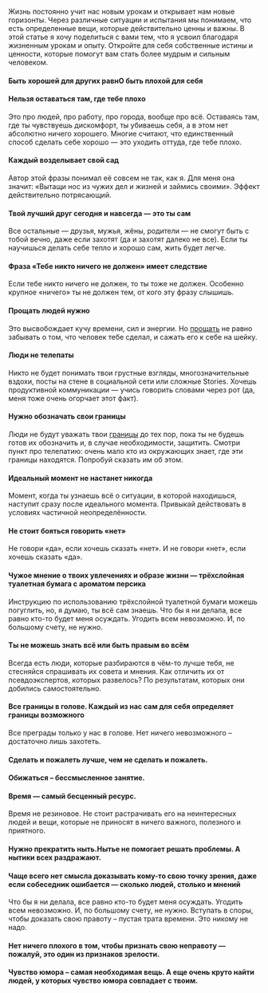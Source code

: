
Жизнь постоянно учит нас новым урокам и открывает нам новые горизонты. Через различные ситуации и испытания мы понимаем, что есть определенные вещи, которые действительно ценны и важны. В этой статье я хочу поделиться с вами тем, что я усвоил благодаря жизненным урокам и опыту. Откройте для себя собственные истины и ценности, которые помогут вам стать более мудрым и сильным человеком.

#### Быть хорошей для других равнО быть плохой для себя


#### Нельзя оставаться там, где тебе плохо

Это про людей, про работу, про города, вообще про всё. Оставаясь там, где ты чувствуешь дискомфорт, ты убиваешь себя, а в этом нет абсолютно ничего хорошего. Многие считают, что единственный способ сделать себе хорошо — это уходить оттуда, где тебе плохо.

#### Каждый возделывает свой сад

Автор этой фразы понимал её совсем не так, как я. Для меня она значит: «Вытащи нос из чужих дел и жизней и займись своими». Эффект действительно потрясающий.

#### Твой лучший друг сегодня и навсегда — это ты сам

Все остальные — друзья, мужья, жёны, родители — не смогут быть с тобой вечно, даже если захотят (да и захотят далеко не все). Если ты научишься делать себе тепло и хорошо сам, жить будет легче.

#### Фраза «Тебе никто ничего не должен» имеет следствие

Если тебе никто ничего не должен, то ты тоже не должен. Особенно крупное «ничего» ты не должен тем, от кого эту фразу слышишь.

#### Прощать людей нужно

Это высвобождает кучу времени, сил и энергии. Но [прощать](https://lifehacker.ru/broken-trust/ "Как простить близкого человека и вновь начать ему доверять") не равно забывать о том, что человек тебе сделал, и сажать его к себе на шейку.

#### Люди не телепаты

Никто не будет понимать твои грустные взгляды, многозначительные вздохи, посты на стене в социальной сети или сложные Stories. Хочешь продуктивной коммуникации — учись говорить словами через рот (да, меня тоже очень огорчает этот факт).

#### Нужно обозначать свои границы

Люди не будут уважать твои [границы](https://lifehacker.ru/lichnye-granicy/ "Как научиться отстаивать личные границы") до тех пор, пока ты не будешь готов их обозначить и, в случае необходимости, защитить. Смотри пункт про телепатию: очень мало кто из окружающих знает, где эти границы находятся. Попробуй сказать им об этом.

#### Идеальный момент не настанет никогда

Момент, когда ты узнаешь всё о ситуации, в которой находишься, наступит сразу после идеального момента. Привыкай действовать в условиях частичной неопределённости.

#### Не стоит бояться говорить «нет»

Не говори «да», если хочешь сказать «нет». И не говори «нет», если хочешь сказать «да».

#### Чужое мнение о твоих увлечениях и образе жизни — трёхслойная туалетная бумага с ароматом персика

Инструкцию по использованию трёхслойной туалетной бумаги можешь погуглить, но, я думаю, ты всё сам знаешь. Что бы я ни делала, все равно кто-то будет меня осуждать. Угодить всем невозможно. И, по большому счету, не нужно.

#### Ты не можешь знать всё или быть правым во всём

Всегда есть люди, которые разбираются в чём-то лучше тебя, не стесняйся спрашивать их совета и мнения. Как отличить их от псевдоэкспертов, которых развелось? По результатам, которых они добились самостоятельно.

#### Все границы в голове. Каждый из нас сам для себя определяет границы возможного

Все преграды только у нас в голове. Нет ничего невозможного – достаточно лишь захотеть.

#### Сделать и пожалеть лучше, чем не сделать и пожалеть.


#### Обижаться – бессмысленное занятие.


#### Время — самый бесценный ресурс.

Время не резиновое. Не стоит растрачивать его на неинтересных людей и вещи, которые не приносят в ничего важного, полезного и приятного.

#### Нужно прекратить ныть.Нытье не помогает решать проблемы. А нытики всех раздражают.


#### Чаще всего нет смысла доказывать кому-то свою точку зрения, даже если собеседник ошибается — сколько людей, столько и мнений

Что бы я ни делала, все равно кто-то будет меня осуждать. Угодить всем невозможно. И, по большому счету, не нужно. Вступать в споры, чтобы доказать свою правоту – пустая трата времени. Это никому не надо.

#### Нет ничего плохого в том, чтобы признать свою неправоту — пожалуй, это один из признаков зрелости.



#### Чувство юмора – самая необходимая вещь. А еще очень круто найти людей, у которых чувство юмора совпадает с твоим.